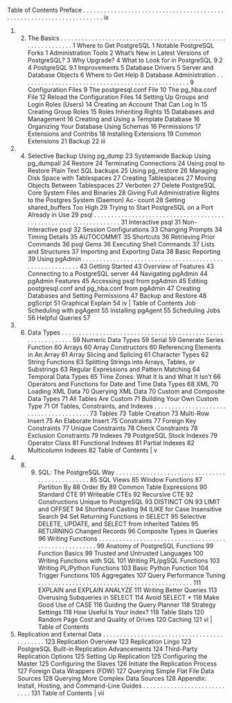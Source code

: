 Table of Contents
Preface . . . . . . . . . . . . . . . . . . . . . . . . . . . . . . . . . . . . . . . . . . . . . . . . . . . . . . . . . . . . . . . . . . . . . ix
1. 2. The Basics . . . . . . . . . . . . . . . . . . . . . . . . . . . . . . . . . . . . . . . . . . . . . . . . . . . . . . . . . . . . . 1
Where to Get PostgreSQL 1
Notable PostgreSQL Forks 1
Administration Tools 2
What’s New in Latest Versions of PostgreSQL? 3
Why Upgrade? 4
What to Look for in PostgreSQL 9.2 4
PostgreSQL 9.1 Improvements 5
Database Drivers 5
Server and Database Objects 6
Where to Get Help 8
Database Administration . . . . . . . . . . . . . . . . . . . . . . . . . . . . . . . . . . . . . . . . . . . . . . . . . 9
Configuration Files 9
The postgresql.conf File 10
The pg_hba.conf File 12
Reload the Configuration Files 14
Setting Up Groups and Login Roles (Users) 14
Creating an Account That Can Log In 15
Creating Group Roles 15
Roles Inheriting Rights 15
Databases and Management 16
Creating and Using a Template Database 16
Organizing Your Database Using Schemas 16
Permissions 17
Extensions and Contribs 18
Installing Extensions 19
Common Extensions 21
Backup 22
iii
3. 4. Selective Backup Using pg_dump 23
Systemwide Backup Using pg_dumpall 24
Restore 24
Terminating Connections 24
Using psql to Restore Plain Text SQL backups 25
Using pg_restore 26
Managing Disk Space with Tablespaces 27
Creating Tablespaces 27
Moving Objects Between Tablespaces 27
Verboten 27
Delete PostgreSQL Core System Files and Binaries 28
Giving Full Administrative Rights to the Postgres System (Daemon) Ac-
count 28
Setting shared_buffers Too High 29
Trying to Start PostgreSQL on a Port Already in Use 29
psql . . . . . . . . . . . . . . . . . . . . . . . . . . . . . . . . . . . . . . . . . . . . . . . . . . . . . . . . . . . . . . . . . 31
Interactive psql 31
Non-Interactive psql 32
Session Configurations 33
Changing Prompts 34
Timing Details 35
AUTOCOMMIT 35
Shortcuts 36
Retrieving Prior Commands 36
psql Gems 36
Executing Shell Commands 37
Lists and Structures 37
Importing and Exporting Data 38
Basic Reporting 39
Using pgAdmin . . . . . . . . . . . . . . . . . . . . . . . . . . . . . . . . . . . . . . . . . . . . . . . . . . . . . . . . 43
Getting Started 43
Overview of Features 43
Connecting to a PostgreSQL server 44
Navigating pgAdmin 44
pgAdmin Features 45
Accessing psql from pgAdmin 45
Editing postgresql.conf and pg_hba.conf from pgAdmin 47
Creating Databases and Setting Permissions 47
Backup and Restore 48
pgScript 51
Graphical Explain 54
iv | Table of Contents
Job Scheduling with pgAgent 55
Installing pgAgent 55
Scheduling Jobs 56
Helpful Queries 57
5. 6. Data Types . . . . . . . . . . . . . . . . . . . . . . . . . . . . . . . . . . . . . . . . . . . . . . . . . . . . . . . . . . . . 59
Numeric Data Types 59
Serial 59
Generate Series Function 60
Arrays 60
Array Constructors 60
Referencing Elements in An Array 61
Array Slicing and Splicing 61
Character Types 62
String Functions 63
Splitting Strings into Arrays, Tables, or Substrings 63
Regular Expressions and Pattern Matching 64
Temporal Data Types 65
Time Zones: What It Is and What It Isn’t 66
Operators and Functions for Date and Time Data Types 68
XML 70
Loading XML Data 70
Querying XML Data 70
Custom and Composite Data Types 71
All Tables Are Custom 71
Building Your Own Custom Type 71
Of Tables, Constraints, and Indexes . . . . . . . . . . . . . . . . . . . . . . . . . . . . . . . . . . . . . . . 73
Tables 73
Table Creation 73
Multi-Row Insert 75
An Elaborate Insert 75
Constraints 77
Foreign Key Constraints 77
Unique Constraints 78
Check Constraints 78
Exclusion Constraints 79
Indexes 79
PostgreSQL Stock Indexes 79
Operator Class 81
Functional Indexes 81
Partial Indexes 82
Multicolumn Indexes 82
Table of Contents | v
7. 8. 9. SQL: The PostgreSQL Way . . . . . . . . . . . . . . . . . . . . . . . . . . . . . . . . . . . . . . . . . . . . . . . 85
SQL Views 85
Window Functions 87
Partition By 88
Order By 89
Common Table Expressions 90
Standard CTE 91
Writeable CTEs 92
Recursive CTE 92
Constructions Unique to PostgreSQL 93
DISTINCT ON 93
LIMIT and OFFSET 94
Shorthand Casting 94
ILIKE for Case Insensitive Search 94
Set Returning Functions in SELECT 95
Selective DELETE, UPDATE, and SELECT from Inherited Tables 95
RETURNING Changed Records 96
Composite Types in Queries 96
Writing Functions . . . . . . . . . . . . . . . . . . . . . . . . . . . . . . . . . . . . . . . . . . . . . . . . . . . . . . 99
Anatomy of PostgreSQL Functions 99
Function Basics 99
Trusted and Untrusted Languages 100
Writing Functions with SQL 101
Writing PL/pgSQL Functions 103
Writing PL/Python Functions 103
Basic Python Function 104
Trigger Functions 105
Aggregates 107
Query Performance Tuning . . . . . . . . . . . . . . . . . . . . . . . . . . . . . . . . . . . . . . . . . . . . . 111
EXPLAIN and EXPLAIN ANALYZE 111
Writing Better Queries 113
Overusing Subqueries in SELECT 114
Avoid SELECT * 116
Make Good Use of CASE 116
Guiding the Query Planner 118
Strategy Settings 118
How Useful Is Your Index? 118
Table Stats 120
Random Page Cost and Quality of Drives 120
Caching 121
vi | Table of Contents
10. Replication and External Data . . . . . . . . . . . . . . . . . . . . . . . . . . . . . . . . . . . . . . . . . . . 123
Replication Overview 123
Replication Lingo 123
PostgreSQL Built-in Replication Advancements 124
Third-Party Replication Options 125
Setting Up Replication 125
Configuring the Master 125
Configuring the Slaves 126
Initiate the Replication Process 127
Foreign Data Wrappers (FDW) 127
Querying Simple Flat File Data Sources 128
Querying More Complex Data Sources 128
Appendix: Install, Hosting, and Command-Line Guides . . . . . . . . . . . . . . . . . . . . . . . . . . . . 131
Table of Contents | vii